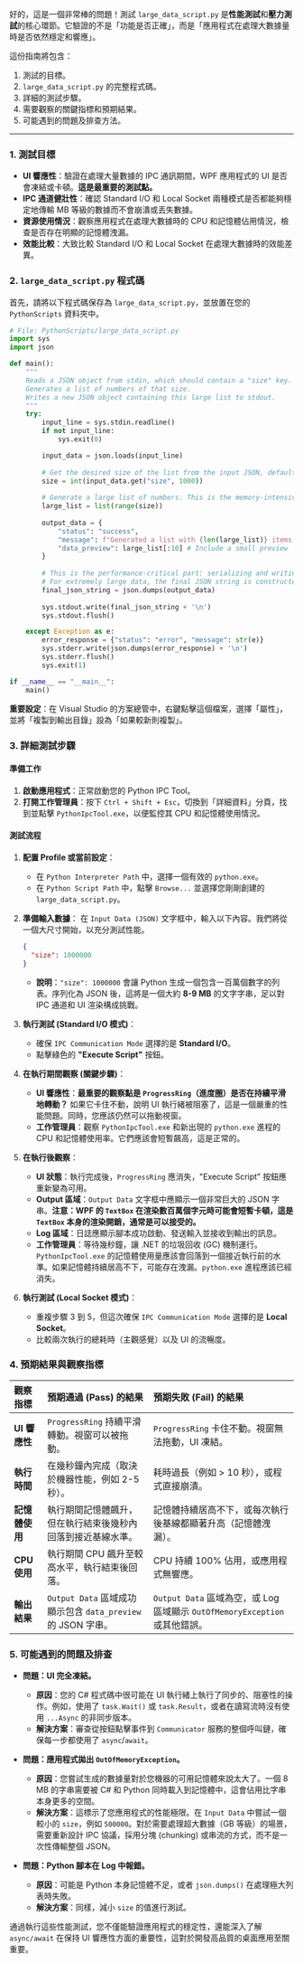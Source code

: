 ﻿好的，這是一個非常棒的問題！測試 `large_data_script.py` 是**性能測試**和**壓力測試**的核心環節。它驗證的不是「功能是否正確」，而是「應用程式在處理大數據量時是否依然穩定和響應」。

這份指南將包含：
1.  測試的目標。
2.  `large_data_script.py` 的完整程式碼。
3.  詳細的測試步驟。
4.  需要觀察的關鍵指標和預期結果。
5.  可能遇到的問題及排查方法。

---

### **1. 測試目標**

*   **UI 響應性**：驗證在處理大量數據的 IPC 通訊期間，WPF 應用程式的 UI 是否會凍結或卡頓。**這是最重要的測試點。**
*   **IPC 通道健壯性**：確認 Standard I/O 和 Local Socket 兩種模式是否都能夠穩定地傳輸 MB 等級的數據而不會崩潰或丟失數據。
*   **資源使用情況**：觀察應用程式在處理大數據時的 CPU 和記憶體佔用情況，檢查是否存在明顯的記憶體洩漏。
*   **效能比較**：大致比較 Standard I/O 和 Local Socket 在處理大數據時的效能差異。

### **2. `large_data_script.py` 程式碼**

首先，請將以下程式碼保存為 `large_data_script.py`，並放置在您的 `PythonScripts` 資料夾中。

```python
# File: PythonScripts/large_data_script.py
import sys
import json

def main():
    """
    Reads a JSON object from stdin, which should contain a "size" key.
    Generates a list of numbers of that size.
    Writes a new JSON object containing this large list to stdout.
    """
    try:
        input_line = sys.stdin.readline()
        if not input_line:
            sys.exit(0)

        input_data = json.loads(input_line)
        
        # Get the desired size of the list from the input JSON, default to 1000.
        size = int(input_data.get("size", 1000))
        
        # Generate a large list of numbers. This is the memory-intensive part.
        large_list = list(range(size))
        
        output_data = {
            "status": "success",
            "message": f"Generated a list with {len(large_list)} items.",
            "data_preview": large_list[:10] # Include a small preview
        }
        
        # This is the performance-critical part: serializing and writing a large JSON.
        # For extremely large data, the final JSON string is constructed first.
        final_json_string = json.dumps(output_data)
        
        sys.stdout.write(final_json_string + '\n')
        sys.stdout.flush()

    except Exception as e:
        error_response = {"status": "error", "message": str(e)}
        sys.stderr.write(json.dumps(error_response) + '\n')
        sys.stderr.flush()
        sys.exit(1)

if __name__ == "__main__":
    main()
```
**重要設定**：在 Visual Studio 的方案總管中，右鍵點擊這個檔案，選擇「屬性」，並將「複製到輸出目錄」設為「如果較新則複製」。

### **3. 詳細測試步驟**

#### **準備工作**
1.  **啟動應用程式**：正常啟動您的 Python IPC Tool。
2.  **打開工作管理員**：按下 `Ctrl + Shift + Esc`，切換到「詳細資料」分頁，找到並點擊 `PythonIpcTool.exe`，以便監控其 CPU 和記憶體使用情況。

#### **測試流程**
1.  **配置 Profile 或當前設定**：
    *   在 `Python Interpreter Path` 中，選擇一個有效的 `python.exe`。
    *   在 `Python Script Path` 中，點擊 `Browse...` 並選擇您剛剛創建的 `large_data_script.py`。

2.  **準備輸入數據**：
    在 `Input Data (JSON)` 文字框中，輸入以下內容。我們將從一個大尺寸開始，以充分測試性能。
    ```json
    {
      "size": 1000000
    }
    ```
    *   **說明**：`"size": 1000000` 會讓 Python 生成一個包含一百萬個數字的列表。序列化為 JSON 後，這將是一個大約 **8-9 MB** 的文字字串，足以對 IPC 通道和 UI 渲染構成挑戰。

3.  **執行測試 (Standard I/O 模式)**：
    *   確保 `IPC Communication Mode` 選擇的是 **Standard I/O**。
    *   點擊綠色的 **"Execute Script"** 按鈕。

4.  **在執行期間觀察 (關鍵步驟)**：
    *   **UI 響應性**：**最重要的觀察點是 `ProgressRing`（進度圈）是否在持續平滑地轉動？** 如果它卡住不動，說明 UI 執行緒被阻塞了，這是一個嚴重的性能問題。同時，您應該仍然可以拖動視窗。
    *   **工作管理員**：觀察 `PythonIpcTool.exe` 和新出現的 `python.exe` 進程的 CPU 和記憶體使用率。它們應該會短暫飆高，這是正常的。

5.  **在執行後觀察**：
    *   **UI 狀態**：執行完成後，`ProgressRing` 應消失，"Execute Script" 按鈕應重新變為可用。
    *   **Output 區域**：`Output Data` 文字框中應顯示一個非常巨大的 JSON 字串。**注意：WPF 的 `TextBox` 在渲染數百萬個字元時可能會短暫卡頓，這是 `TextBox` 本身的渲染開銷，通常是可以接受的。**
    *   **Log 區域**：日誌應顯示腳本成功啟動、發送輸入並接收到輸出的訊息。
    *   **工作管理員**：等待幾秒鐘，讓 .NET 的垃圾回收 (GC) 機制運行。`PythonIpcTool.exe` 的記憶體使用量應該會回落到一個接近執行前的水準。如果記憶體持續居高不下，可能存在洩漏。`python.exe` 進程應該已經消失。

6.  **執行測試 (Local Socket 模式)**：
    *   重複步驟 3 到 5，但這次確保 `IPC Communication Mode` 選擇的是 **Local Socket**。
    *   比較兩次執行的總耗時（主觀感覺）以及 UI 的流暢度。

### **4. 預期結果與觀察指標**

| 觀察指標 | 預期通過 (Pass) 的結果 | 預期失敗 (Fail) 的結果 |
| :--- | :--- | :--- |
| **UI 響應性** | `ProgressRing` 持續平滑轉動。視窗可以被拖動。 | `ProgressRing` 卡住不動。視窗無法拖動，UI 凍結。 |
| **執行時間** | 在幾秒鐘內完成（取決於機器性能，例如 2-5 秒）。 | 耗時過長（例如 > 10 秒），或程式直接崩潰。 |
| **記憶體使用** | 執行期間記憶體飆升，但在執行結束後幾秒內回落到接近基線水準。 | 記憶體持續居高不下，或每次執行後基線都顯著升高（記憶體洩漏）。 |
| **CPU 使用** | 執行期間 CPU 飆升至較高水平，執行結束後回落。 | CPU 持續 100% 佔用，或應用程式無響應。 |
| **輸出結果** | `Output Data` 區域成功顯示包含 `data_preview` 的 JSON 字串。 | `Output Data` 區域為空，或 Log 區域顯示 `OutOfMemoryException` 或其他錯誤。 |

### **5. 可能遇到的問題及排查**

*   **問題：UI 完全凍結。**
    *   **原因**：您的 C# 程式碼中很可能在 UI 執行緒上執行了同步的、阻塞性的操作。例如，使用了 `task.Wait()` 或 `task.Result`，或者在讀寫流時沒有使用 `...Async` 的非同步版本。
    *   **解決方案**：審查從按鈕點擊事件到 `Communicator` 服務的整個呼叫鏈，確保每一步都使用了 `async`/`await`。

*   **問題：應用程式拋出 `OutOfMemoryException`。**
    *   **原因**：您嘗試生成的數據量對於您機器的可用記憶體來說太大了。一個 8 MB 的字串需要被 C# 和 Python 同時載入到記憶體中，這會佔用比字串本身更多的空間。
    *   **解決方案**：這標示了您應用程式的性能極限。在 `Input Data` 中嘗試一個較小的 `size`，例如 `500000`。對於需要處理超大數據（GB 等級）的場景，需要重新設計 IPC 協議，採用分塊 (chunking) 或串流的方式，而不是一次性傳輸整個 JSON。

*   **問題：Python 腳本在 Log 中報錯。**
    *   **原因**：可能是 Python 本身記憶體不足，或者 `json.dumps()` 在處理極大列表時失敗。
    *   **解決方案**：同樣，減小 `size` 的值進行測試。

通過執行這些性能測試，您不僅能驗證應用程式的穩定性，還能深入了解 `async/await` 在保持 UI 響應性方面的重要性，這對於開發高品質的桌面應用至關重要。